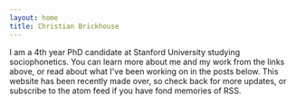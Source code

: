 ```yaml
---
layout: home
title: Christian Brickhouse
---
```


I am a 4th year PhD candidate at Stanford University studying sociophonetics. You can learn more about me and my work from the
links above, or read about what I've been working on in the posts below. This website has been recently made over, so check back
for more updates, or subscribe to the atom feed if you have fond memories of RSS.
